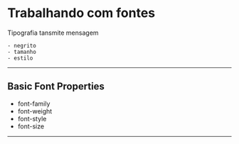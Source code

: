 # Trabalhando com fontes

Tipografia tansmite mensagem

    - negrito
    - tamanho
    - estilo

------------------------------------------------

## Basic Font Properties

* font-family
* font-weight
* font-style
* font-size

----------------------------------------------------



